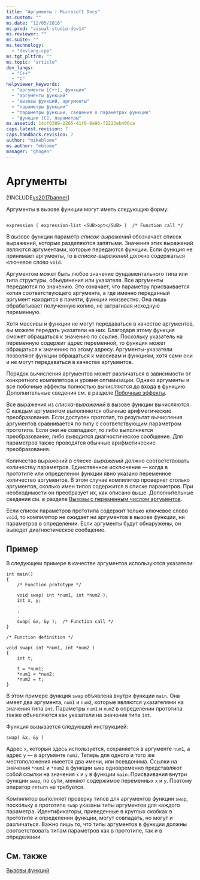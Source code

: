 ```yaml
---
title: "Аргументы | Microsoft Docs"
ms.custom: ""
ms.date: "12/05/2016"
ms.prod: "visual-studio-dev14"
ms.reviewer: ""
ms.suite: ""
ms.technology: 
  - "devlang-cpp"
ms.tgt_pltfrm: ""
ms.topic: "article"
dev_langs: 
  - "C++"
  - "C"
helpviewer_keywords: 
  - "аргументы [C++], функция"
  - "аргументы функций"
  - "вызовы функций, аргументы"
  - "параметры функции"
  - "параметры функции, сведения о параметрах функции"
  - "функции [C], параметры"
ms.assetid: 14cf0389-2265-41f0-9a96-f2223eb406ca
caps.latest.revision: 7
caps.handback.revision: 7
author: "mikeblome"
ms.author: "mblome"
manager: "ghogen"
---
```

# Аргументы
[!INCLUDE[vs2017banner](../assembler/inline/includes/vs2017banner.md)]

Аргументы в вызове функции могут иметь следующую форму:  
  
```  
  
expression ( expression-list <SUB>opt</SUB> )  /* Function call */  
```  
  
 В вызове функции параметр *список\-выражений* обозначает список выражений, которые разделяются запятыми.  Значения этих выражений являются аргументами, которые передаются функции.  Если функция не принимает аргументы, то в *списке\-выражений* должно содержаться ключевое слово `void`.  
  
 Аргументом может быть любое значение фундаментального типа или типа структуры, объединения или указателя.  Все аргументы передаются по значению.  Это означает, что параметру присваивается копия соответствующего аргумента,  а где именно переданный аргумент находится в памяти, функции неизвестно.  Она лишь обрабатывает полученную копию, не затрагивая исходную переменную.  
  
 Хотя массивы и функции не могут передаваться в качестве аргументов, вы можете передать указатели на них.  Благодаря этому функция сможет обращаться к значению по ссылке.  Поскольку указатель на переменную содержит адрес переменной, то функция может обращаться к значению по этому адресу.  Аргументы\-указатели позволяют функции обращаться к массивам и функциям, хотя сами они и не могут передаваться в качестве аргументов.  
  
 Порядок вычисления аргументов может различаться в зависимости от конкретного компилятора и уровня оптимизации.  Однако аргументы и все побочные эффекты полностью вычисляются до входа в функцию.  Дополнительные сведения см. в разделе [Побочные эффекты](../c-language/side-effects.md).  
  
 Все выражения из *списка\-выражений* в вызове функции вычисляются. С каждым аргументом выполняются обычные арифметические преобразования.  Если доступен прототип, то результат вычисления аргументов сравнивается по типу с соответствующим параметром прототипа.  Если они не совпадают, то либо выполняется преобразование, либо выводится диагностическое сообщение.  Для параметров также проводятся обычные арифметические преобразования.  
  
 Количество выражений в *списке\-выражений* должно соответствовать количеству параметров. Единственное исключение — когда в прототипе или определении функции явно указано переменное количество аргументов.  В этом случае компилятор проверяет столько аргументов, сколько имен типов содержится в списке параметров. При необходимости он преобразует их, как описано выше.  Дополнительные сведения см. в разделе [Вызовы с переменным числом аргументов](../c-language/calls-with-a-variable-number-of-arguments.md).  
  
 Если список параметров прототипа содержит только ключевое слово `void`, то компилятор не ожидает ни аргументов в вызове функции, ни параметров в определении.  Если аргументы будут обнаружены, он выведет диагностическое сообщение.  
  
## Пример  
 В следующем примере в качестве аргументов используются указатели:  
  
```  
int main()  
{  
    /* Function prototype */  
  
    void swap( int *num1, int *num2 );  
    int x, y;  
    .  
    .  
    .  
    swap( &x, &y );  /* Function call */  
}  
  
/* Function definition */  
  
void swap( int *num1, int *num2 )  
{  
    int t;  
  
    t = *num1;  
    *num1 = *num2;  
    *num2 = t;  
}  
```  
  
 В этом примере функция `swap` объявлена внутри функции `main`. Она имеет два аргумента, `num1` и `num2`, которые являются указателями на значения типа `int`.  Параметры `num1` и `num2` в определении прототипа также объявляются как указатели на значения типа `int`.  
  
 Функция вызывается следующей инструкцией:  
  
```  
swap( &x, &y )  
```  
  
 Адрес `x`, который здесь используется, сохраняется в аргументе `num1`, а адрес `y` — в аргументе `num2`.  Теперь для одного и того же местоположения имеется два имени, или псевдонима.  Ссылки на значения `*num1` и `*num2` в функции `swap` одновременно представляют собой ссылки на значения `x` и `y` в функции `main`.  Присваивания внутри функции `swap`, по сути, меняют содержимое переменных `x` и `y`.  Поэтому оператор `return` не требуется.  
  
 Компилятор выполняет проверку типов для аргументов функции `swap`, поскольку в прототипе `swap` указаны типы аргументов для каждого параметра.  Идентификаторы, приведенные в круглых скобках в прототипе и определении функции, могут совпадать, но могут и различаться.  Важно лишь то, что типы аргументов в функции должны соответствовать типам параметров как в прототипе, так и в определении.  
  
## См. также  
 [Вызовы функций](../c-language/function-calls.md)